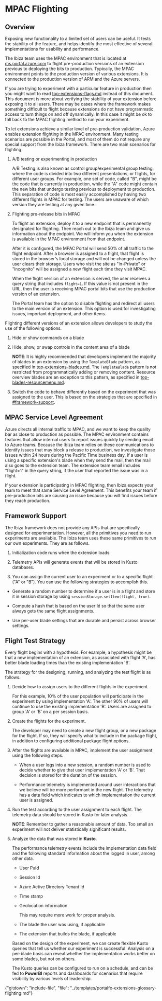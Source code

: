 
# MPAC Flighting

## Overview

Exposing new functionality to a limited set of users can be useful. It tests the stability of the feature, and helps identify the most effective of several implementations for usability and performance. 

The Ibiza team uses the MPAC environment that is located at [ms.portal.azure.com](ms.portal.azure.com) to flight pre-production versions of an extension previous to deploying  the bits to production. Typically, the MPAC environment points to the production version of various extensions.  It is connected to the production version of ARM and the Azure servers.

If you are trying to experiment with a particular feature in production then you might want to read [top-extensions-flags.md](top-extensions-flags.md) instead of this document. This document is more about verifying the stability of your extension before exposing it to all users. There may be cases where the framework makes something difficult to flight because extensions do not have programmatic access to turn things on and off dynamically. In this case it might be ok to fall back to the MPAC flighting method to run your experiment.

To let extensions achieve a similar level of pre-production validation, Azure enables extension flighting in the MPAC environment. Many testing scenarios are possible in the Portal, and most of them do not require any special support from the Ibiza framework. There are two main scenarios for flighting.
 
1. A/B testing or experimenting in production

    A/B Testing is also known as control group/experimental group testing, where the code is divided into two different presentations, or flights, for different user groups.  For example, one set of code, called "B", might be the code that is currently in production, while the "A" code might contain the new bits that undergo  testing previous to deployment to production.   This separation of code  is most easily accomplished by having two different flights in MPAC for testing.  The users are unaware of which version they are testing at any given time.

1. Flighting pre-release bits in MPAC 

    To flight an extension, deploy it to a new endpoint that is permanently designated for flighting. Then reach out to the Ibiza team and give us information about the endpoint.  We will inform you when the extension is available in the MPAC environment from that endpoint.

    <!-- TODO: Determine how the Ibiza team is contacted in this intance - email? Pull request? Is there a sample email? -->

    After it is configured, the MPAC Portal will send 50% of all traffic to the flight endpoint.  After a browser is assigned to a flight, that flight is stored in the browser's local storage and will not be changed unless the user clears their storage.  Users who visit the site as "In-Private" or "Incognito" will be assigned a new flight each time they visit MPAC.

    When the flight version of an extension is served, the user receives a query string that includes  `flight=1`. If this value is not present in the URL, then the user is receiving MPAC portal bits that use the production version of an extension.

    The Portal team has the option to disable flighting and redirect all users to the main version of an extension.  This option is used for investigating issues, important deployment, and other items.

Flighting different versions of an extension allows developers to study the use of the following options.
 
1. Hide or show commands on a blade

1. Hide, show, or swap controls in the content area of a blade 

    **NOTE**: It is highly recommended that developers implement the majority of blades in an extension by using  the `TemplateBlade` pattern, as specified in [top-extensions-blades.md](top-extensions-blades.md).  The  `TemplateBlade`  pattern is not restricted from programmatically adding or removing content.  Resource overview blades are an exception to this pattern, as specified in [top-blades-resourcemenu.md](top-blades-resourcemenu.md). 

1. Switch the code to behave differently based on the experiment that was assigned to the user. This is based on the strategies that are specified in [#framework-support](#framework-support).
 
## MPAC Service Level Agreement

Azure directs all internal traffic to MPAC, and we want to keep the quality bar as close to production as possible. The MPAC environment contains features that allow internal users to report issues quickly by sending email to Azure teams.  Because the Ibiza team relies on these communications to identify issues that may block a release to production, we investigate those issues within 24 hours during the Pacific Time business day.  If a user is using a specific extension's blade when they send the mail, then the mail also goes to the extension team. The extension team email includes  "flight=1" in the query string, if the user that reported the issue was in a flight.

If your extension is participating in MPAC flighting, then Ibiza expects your team to meet that same Service Level Agreement. This benefits your team if pre-production bits are causing an issue because you will find issues before they reach production.

## Framework Support

The Ibiza framework does not provide any APIs that are specifically designed for experimentation. However, all the primitives you need to run experiments are available. The Ibiza team uses these same primitives to run our own experiments. They are as follows.
 
1. Initialization code runs when the extension loads.

1. Telemetry APIs will generate events that will be stored in Kusto databases.

1. You can assign the current user to an experiment or to a specific flight ("A" or "B").  You can use the following strategies to accomplish this.

  * Generate a random number to determine if a user is in a flight and store it in session storage by using `sessionStorage.setItem(flight, true)`.

  * Compute a hash that is based on the user Id so that the same user always gets the same flight assignments.
   
  * Use per-user blade settings that are durable and persist across browser settings.

## Flight Test Strategy

Every flight begins with a hypothesis.  For example, a hypothesis might be that a new implementation of an extension, as associated with flight 'A', has better blade loading times than the existing implementation 'B'.

The strategy for the designing, running, and analyzing the test flight is as follows.

1. Decide how to assign users to the different flights in the experiment.

    For this example, 10% of the user population will participate in the experiment by using implementation 'A'. The other 90% of users will continue to use the  existing  implementation 'B'. Users are assigned to group 'A' or 'B' on a per session basis.

1. Create the flights for the experiment.
 
    The developer may need to create a new flight group, or a new package for the flight. If so, they will specify what to include in the package flight, in addition to configuring additional package flight options.

1. After the flights are available in MPAC, implement the user assignment using the following steps.
  
   * When a user logs into a new session, a random number is used to decide whether to give that user implementation 'A' or 'B'. That  decision is stored for the duration of the session.

   * Performance telemetry is implemented around user interactions that we believe will be more performant in the new flight. The telemetry has a data field which indicates to which implementation the current user is assigned.

1. Run the test according to the user assignment to each flight. The telemetry data should be stored in Kusto for later analysis.

    **NOTE**: Remember to gather a reasonable amount of data. Too small an experiment will not deliver statistically significant results. 

1. Analyze the data that was stored in **Kusto**.

   The performance telemetry events include the implementation data field and the following standard information about the logged in user, among other data.

    * User Puid

    * Session Id

    * Azure Active Directory Tenant Id

    * Time stamp

    * Geolocation information

        This may require more work for proper analysis. 

    * The blade the user was using, if applicable

    * The extension that builds the blade, if applicable
      
    Based on the design of the experiment, we can create flexible Kusto queries that tell us whether our experiment is successful.  Analysis on a per-blade basis can reveal whether the implementation works better on some blades, but not on others.

   The Kusto queries can be configured to run on a schedule, and can be fed to **PowerBI** reports and dashboards for scenarios that require visibility by various levels of leadership.
 
{"gitdown": "include-file", "file": "../templates/portalfx-extensions-glossary-flighting.md"}